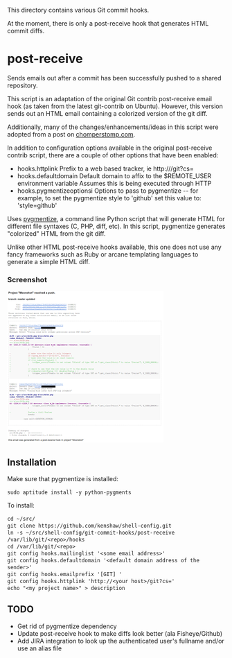 This directory contains various Git commit hooks.

At the moment, there is only a post-receive hook that generates HTML commit
diffs.

post-receive
============
Sends emails out after a commit has been successfully pushed to a shared
repository.

This script is an adaptation of the original Git contrib post-receive email
hook (as taken from the latest git-contrib on Ubuntu). However, this version
sends out an HTML email containing a colorized version of the git diff. 

Additionally, many of the changes/enhancements/ideas in this script were
adopted from a post on [chomperstomp.com](http://blog.chomperstomp.com/making-git-show-post-receive-e-mails-as-an-html-color-formatted-diff/).

In addition to configuration options available in the original post-receive
contrib script, there are a couple of other options that have been enabled:

 - hooks.httplink
     Prefix to a web based tracker, ie http://<your host>/git?cs=
 - hooks.defaultdomain
     Default domain to affix to the $REMOTE_USER environment variable
     Assumes this is being executed through HTTP
 - hooks.pygmentizeoptionsi
     Options to pass to pygmentize -- for example, to set the pygmentize style
     to 'github' set this value to: 'style=github'

Uses [pygmentize](http://pygments.org/docs/cmdline/), a command line Python
script that will generate HTML for different file syntaxes (C, PHP, diff, etc).
In this script, pygmentize generates "colorized" HTML from the git diff.

Unlike other HTML post-receive hooks available, this one does not use any fancy
frameworks such as Ruby or arcane templating languages to generate a simple
HTML diff. 

### Screenshot

[![post-receive HTML commit email](https://github.com/kenshaw/shell-config/raw/master/git-commit-hooks/img/screenshot-th.png)](https://github.com/kenshaw/shell-config/raw/master/git-commit-hooks/img/screenshot.png)


Installation
------------

Make sure that pygmentize is installed:

	sudo aptitude install -y python-pygments 

To install:

	cd ~/src/
	git clone https://github.com/kenshaw/shell-config.git
	ln -s ~/src/shell-config/git-commit-hooks/post-receive /var/lib/git/<repo>/hooks
	cd /var/lib/git/<repo>
	git config hooks.mailinglist '<some email address>'
	git config hooks.defaultdomain '<default domain address of the sender>' 
	git config hooks.emailprefix '[GIT] '
    git config hooks.httplink 'http://<your host>/git?cs='
	echo "<my project name>" > description

TODO
----
 - Get rid of pygmentize dependency
 - Update post-receive hook to make diffs look better (ala Fisheye/Github) 
 - Add JIRA integration to look up the authenticated user's fullname and/or use
   an alias file
